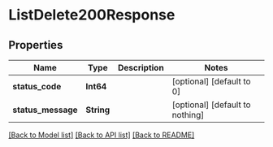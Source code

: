 # ListDelete200Response


## Properties
Name | Type | Description | Notes
------------ | ------------- | ------------- | -------------
**status_code** | **Int64** |  | [optional] [default to 0]
**status_message** | **String** |  | [optional] [default to nothing]


[[Back to Model list]](../README.md#models) [[Back to API list]](../README.md#api-endpoints) [[Back to README]](../README.md)


